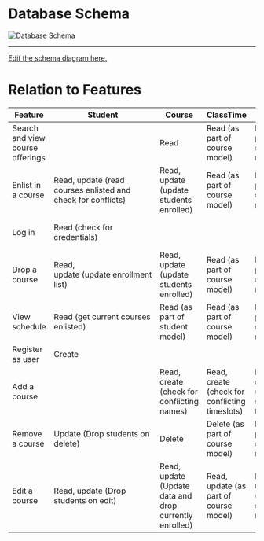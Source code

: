 # Database Schema

![Database Schema]('./dbschema.png')

---
[Edit the schema diagram here.](https://www.lucidchart.com/invitations/accept/a91dc9a8-4f31-4c0d-9ab3-94d85534b896)

# Relation to Features

| Feature | Student | Course | ClassTime | Term | Admin |
| ------- | ------- | ------ | --------- | ---- | ----- |
| Search and view course offerings | | Read | Read (as part of course model) | Read (as part of course model) | |
| Enlist in a course | Read, update (read courses enlisted and check for conflicts) | Read, update (update students enrolled) | Read (as part of course model) | Read (as part of course model) | |
| Log in | Read (check for credentials) | | | | Read (check for credentials) |
| Drop a course | Read, update (update enrollment list) | Read, update (update students enrolled) | Read (as part of course model) | Read (as part of course model) | |
| View schedule | Read (get current courses enlisted) | Read (as part of student model) | Read (as part of course model) | Read (as part of course model) | |
| Register as user | Create | | | | |
| Add a course | | Read, create (check for conflicting names) | Read, create (check for conflicting timeslots) | Read, create (check for conflicting terms) | |
| Remove a course | Update (Drop students on delete) | Delete | Delete (as part of course model) | Delete (as part of course model) | |
| Edit a course | Read, update (Drop students on edit) | Read, update (Update data and drop currently enrolled) | Read, update (as part of course model) | Read, update (as part of course model) | |